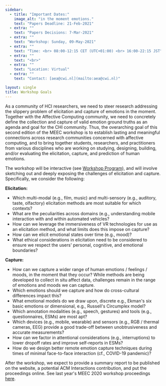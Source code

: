 ```yaml
---
sidebar:
  - title: "Important Dates:"
    image_alt: "in the moment emotions."
    text: "Papers Deadline: 21-Feb-2021"
  - extra: ""
    text: "Papers Decisions: 7-Mar-2021"
  - extra: ""
    text: "Workshop: Sunday, 09-May-2021"
  - extra: ""
    text: "Time: <br> 08:00-12:15 CET (UTC+01:00) <br> 16:00-22:15 JST"
  - extra: ""
    text: "<br>"
  - extra: ""
    text: "Location: Virtual"
  - extra: ""
    text: "Contact: [aea@cwi.nl](mailto:aea@cwi.nl)"

layout: single
title: Workshop Goals
---
```


<!-- ## MEEC challenges -->
As a community of HCI researchers, we need to steer research addressing the slippery problem of elicitation and capture of emotions in the moment. Together with the Affective Computing community, we need to concretely define the collection and capture of valid emotion ground truths as an agenda and goal for the CHI community. Thus, the overarching goal of this second edition of the MEEC workshop is to establish lasting and meaningful connections across research communities concerned with affective computing, and to bring together students, researchers, and practitioners from various disciplines who are working on studying, designing, building, and/or evaluating the elicitation, capture, and prediction of human emotions.

The workshop will be interactive (see [Workshop Program](program)), and will involve sketching out and deeply exposing the challenges of elicitation and capture. Specifically, we consider the following:

**Elicitation:**
- Which multi-modal (e.g., film, music) and multi-sensory (e.g., auditory, taste, olfactory) elicitation methods are most suitable for which contexts?
- What are the peculiarities across domains (e.g., understanding mobile interaction with and within automated vehicles?
- How can we leverage the immersiveness of VR technologies for use as an elicitation method, and what limits does this impose on capture?
- How can we elicit emotional states over time (e.g., mood)?
- What ethical considerations in elicitation need to be considered to ensure we respect the users' personal, cognitive, and emotional boundaries?

**Capture:**

- How can we capture a wider range of human emotions / feelings / moods, in the moment that they occur? While methods are being developed to collect in situ affect data, challenges remain in the range of emotions and moods we can capture.
- Which emotions should we capture and how do cross-cultural differences impact this?
- What emotional models do we draw upon, discrete e.g., Ekman's six basic emotions or dimensional, e.g., Russell's Circumplex model?
- Which annotation modalities (e.g., speech, gestures) and tools (e.g., questionnaires, ESMs) are most apt?
- Which devices (e.g., mobile, wearable) and sensors (e.g., RGB / thermal cameras, EEG) provide a good trade-off between unobtrusiveness and accurate measurements?
- How can we factor in attentional considerations (e.g., interruptions) to lower dropoff rates and improve self-reports in ESMs?
- How do we design better remote emotion capture techniques during times of minimal face-to-face interaction (cf., COVID-19 pandemic)?


After the workshop, we expect to provide a summary report to be published on the website, a potential ACM Interactions contribution, and put the proceedings online. See last year's MEEC 2020 workshop proceedings [here](accepted_papers_2020).
